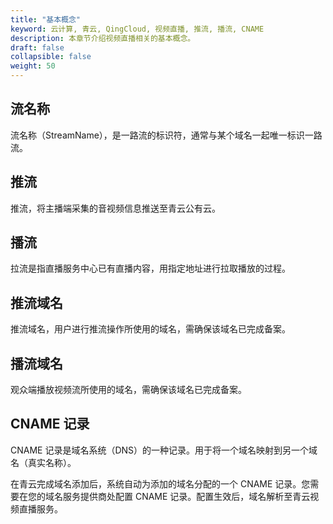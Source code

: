 ```yaml
---
title: "基本概念"
keyword: 云计算, 青云, QingCloud, 视频直播, 推流, 播流, CNAME
description: 本章节介绍视频直播相关的基本概念。
draft: false
collapsible: false
weight: 50
---
```


## 流名称

流名称（StreamName），是一路流的标识符，通常与某个域名一起唯一标识一路流。

## 推流

推流，将主播端采集的音视频信息推送至青云公有云。

## 播流

拉流是指直播服务中心已有直播内容，用指定地址进行拉取播放的过程。

## 推流域名

推流域名，用户进行推流操作所使用的域名，需确保该域名已完成备案。

## 播流域名

观众端播放视频流所使用的域名，需确保该域名已完成备案。

## CNAME 记录

CNAME 记录是域名系统（DNS）的一种记录。用于将一个域名映射到另一个域名（真实名称）。

在青云完成域名添加后，系统自动为添加的域名分配的一个 CNAME 记录。您需要在您的域名服务提供商处配置 CNAME 记录。配置生效后，域名解析至青云视频直播服务。



